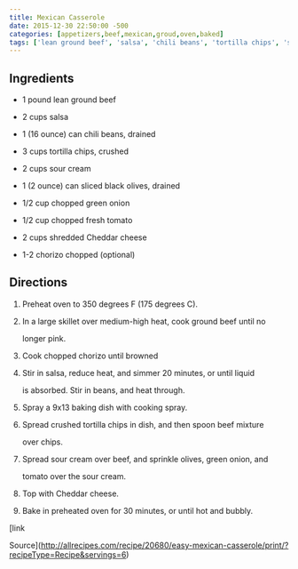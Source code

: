 ```yaml
---
title: Mexican Casserole
date: 2015-12-30 22:50:00 -500
categories: [appetizers,beef,mexican,groud,oven,baked]
tags: ['lean ground beef', 'salsa', 'chili beans', 'tortilla chips', 'sour cream', 'sliced black olives', 'chopped green onion', 'chopped fresh tomato', 'shredded Cheddar cheese', 'chorizo']
---
```


## Ingredients

-   1 pound lean ground beef

-   2 cups salsa

-   1 (16 ounce) can chili beans, drained

-   3 cups tortilla chips, crushed

-   2 cups sour cream

-   1 (2 ounce) can sliced black olives, drained

-   1/2 cup chopped green onion

-   1/2 cup chopped fresh tomato

-   2 cups shredded Cheddar cheese

-   1-2 chorizo chopped (optional)



## Directions

1.  Preheat oven to 350 degrees F (175 degrees C).

2.  In a large skillet over medium-high heat, cook ground beef until no

    longer pink.

3.  Cook chopped chorizo until browned

4.  Stir in salsa, reduce heat, and simmer 20 minutes, or until liquid

    is absorbed. Stir in beans, and heat through.

5.  Spray a 9x13 baking dish with cooking spray.

6.  Spread crushed tortilla chips in dish, and then spoon beef mixture

    over chips.

7.  Spread sour cream over beef, and sprinkle olives, green onion, and

    tomato over the sour cream.

8.  Top with Cheddar cheese.

9.  Bake in preheated oven for 30 minutes, or until hot and bubbly.



[link

Source](http://allrecipes.com/recipe/20680/easy-mexican-casserole/print/?recipeType=Recipe&servings=6)

